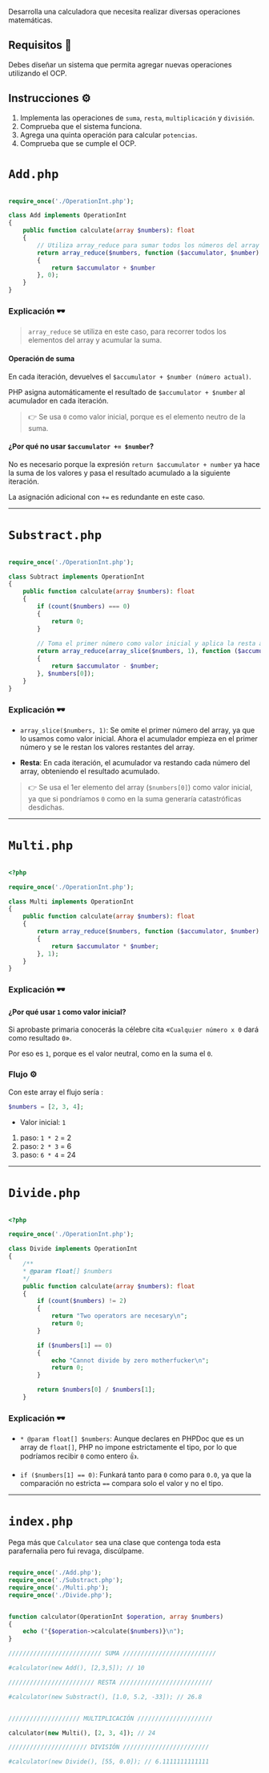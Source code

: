 

Desarrolla una calculadora que necesita realizar diversas operaciones matemáticas.

## Requisitos 🎯
Debes diseñar un sistema que permita agregar nuevas operaciones utilizando el OCP.

## Instrucciones ⚙️

1. Implementa las operaciones de `suma`, `resta`, `multiplicación` y `división`.
2. Comprueba que el sistema funciona.
3. Agrega una quinta operación para calcular `potencias`.
4. Comprueba que se cumple el OCP.

# `Add.php`

```php

require_once('./OperationInt.php');

class Add implements OperationInt
{
    public function calculate(array $numbers): float 
    {
        // Utiliza array_reduce para sumar todos los números del array
        return array_reduce($numbers, function ($accumulator, $number) 
        {
            return $accumulator + $number
        }, 0);
    }
}

```
### Explicación 🕶️

> `array_reduce` se utiliza en este caso, para recorrer todos los elementos del array y acumular la suma.

#### Operación de suma

En cada iteración, devuelves el `$accumulator + $number (número actual)`.

PHP asigna automáticamente el resultado de `$accumulator + $number` al acumulador en cada iteración.

> 👉 Se usa `0` como valor inicial, porque es el elemento neutro de la suma.

#### ¿Por qué no usar `$accumulator += $number`?
No es necesario porque la expresión `return $accumulator + number` ya hace la suma de los valores y pasa el resultado acumulado a la siguiente iteración. 

La asignación adicional con `+=` es redundante en este caso.

---

# `Substract.php`

```php

require_once('./OperationInt.php');

class Subtract implements OperationInt
{
    public function calculate(array $numbers): float 
    {
        if (count($numbers) === 0)
        {
            return 0; 
        }
        
        // Toma el primer número como valor inicial y aplica la resta a los demás
        return array_reduce(array_slice($numbers, 1), function ($accumulator, $number) 
        {
            return $accumulator - $number;
        }, $numbers[0]);
    }
}

```

### Explicación 🕶️

- `array_slice($numbers, 1)`: Se omite el primer número del array, ya que lo usamos como valor inicial. Ahora el acumulador empieza en el primer número y se le restan los valores restantes del array.

- __Resta__: En cada iteración, el acumulador va restando cada número del array, obteniendo el resultado acumulado.

> 👉 Se usa el 1er elemento del array (`$numbers[0]`) como valor inicial, ya que si pondríamos `0` como en la suma generaría catastróficas desdichas. 

---

# `Multi.php`

```php

<?php

require_once('./OperationInt.php');

class Multi implements OperationInt
{
    public function calculate(array $numbers): float 
    {
        return array_reduce($numbers, function ($accumulator, $number) 
        {
            return $accumulator * $number;
        }, 1);
    }
}
```

### Explicación 🕶️

#### ¿Por qué usar `1` como valor inicial?

Si aprobaste primaria conocerás la célebre cita «`Cualquier número x 0` dará como resultado `0`». 

Por eso es `1`, porque es el valor neutral, como en la suma el `0`.


### Flujo ⚙️

Con este array el flujo sería :

```php
$numbers = [2, 3, 4];
```

- Valor inicial: `1`
1. paso: `1 * 2` = 2
2. paso: `2 * 3` = 6
3. paso: `6 * 4` = 24

---

# `Divide.php`

```php

<?php

require_once('./OperationInt.php');

class Divide implements OperationInt
{
    /**
    * @param float[] $numbers
    */
    public function calculate(array $numbers): float 
    {
        if (count($numbers) != 2) 
        {
            return "Two operators are necesary\n";
            return 0;
        }

        if ($numbers[1] == 0) 
        {
            echo "Cannot divide by zero motherfucker\n";
            return 0;
        }  

        return $numbers[0] / $numbers[1];
    }
```

### Explicación 🕶️

- `* @param float[] $numbers`: Aunque declares en PHPDoc que es un array de `float[]`, PHP no impone estrictamente el tipo, por lo que podríamos recibir `0` como entero 👍.

- `if ($numbers[1] == 0)`: Funkará tanto para `0` como para `0.0`, ya que la comparación no estricta `==` compara solo el valor y no el tipo.

---

# `index.php`

Pega más que `Calculator` sea una clase que contenga toda esta parafernalia pero fui revaga, discúlpame.

```php

require_once('./Add.php');
require_once('./Substract.php');
require_once('./Multi.php');
require_once('./Divide.php');


function calculator(OperationInt $operation, array $numbers) 
{
    echo ("{$operation->calculate($numbers)}\n");
}

////////////////////////// SUMA //////////////////////////

#calculator(new Add(), [2,3,5]); // 10

//////////////////////// RESTA //////////////////////////

#calculator(new Substract(), [1.0, 5.2, -33]); // 26.8


//////////////////// MULTIPLICACIÓN /////////////////////

calculator(new Multi(), [2, 3, 4]); // 24

////////////////////// DIVISIÓN ////////////////////////

#calculator(new Divide(), [55, 0.0]); // 6.1111111111111

```





